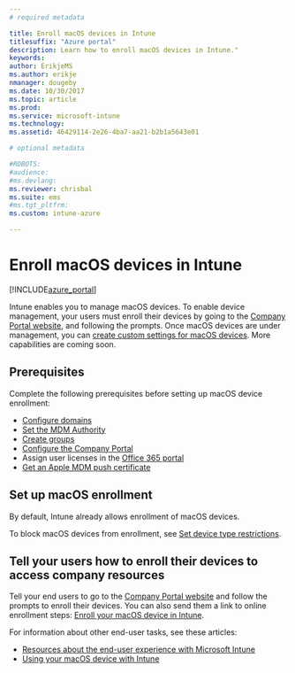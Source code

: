 ```yaml
---
# required metadata

title: Enroll macOS devices in Intune
titlesuffix: "Azure portal"
description: Learn how to enroll macOS devices in Intune."
keywords:
author: ErikjeMS
ms.author: erikje
nmanager: dougeby
ms.date: 10/30/2017
ms.topic: article
ms.prod:
ms.service: microsoft-intune
ms.technology:
ms.assetid: 46429114-2e26-4ba7-aa21-b2b1a5643e01

# optional metadata

#ROBOTS:
#audience:
#ms.devlang:
ms.reviewer: chrisbal
ms.suite: ems
#ms.tgt_pltfrm:
ms.custom: intune-azure

---
```


# Enroll macOS devices in Intune

[!INCLUDE[azure_portal](./includes/azure_portal.md)]

Intune enables you to manage macOS devices. To enable device management, your users must enroll their devices by going to the [Company Portal website](http://portal.manage.microsoft.com), and following the prompts. Once macOS devices are under management, you can [create custom settings for macOS devices](custom-settings-macos.md). More capabilities are coming soon.

## Prerequisites

Complete the following prerequisites before setting up macOS device enrollment:

- [Configure domains](custom-domain-name-configure.md)
- [Set the MDM Authority](mdm-authority-set.md)
- [Create groups](https://docs.microsoft.com/intune-classic/get-started/start-with-a-paid-subscription-to-microsoft-intune-step-5)
- [Configure the Company Portal](company-portal-app.md)
- Assign user licenses in the [Office 365 portal](http://go.microsoft.com/fwlink/p/?LinkId=698854)
- [Get an Apple MDM push certificate](apple-mdm-push-certificate-get.md)

## Set up macOS enrollment

By default, Intune already allows enrollment of macOS devices.

To block macOS devices from enrollment, see [Set device type restrictions](enrollment-restrictions-set.md).

## Tell your users how to enroll their devices to access company resources

Tell your end users to go to the [Company Portal website](http://portal.manage.microsoft.com) and follow the prompts to enroll their devices. You can also send them a link to online enrollment steps: [Enroll your macOS device in Intune](https://docs.microsoft.com/intune-user-help/enroll-your-device-in-intune-macos).

For information about other end-user tasks, see these articles:

- [Resources about the end-user experience with Microsoft Intune](end-user-educate.md)
- [Using your macOS device with Intune](../intune-user-help/using-your-macos-device-with-intune)
